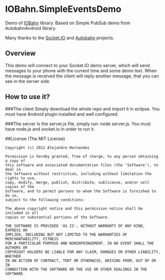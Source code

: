 IOBahn.SimpleEventsDemo
=======================

Demo of [IOBahn](https://github.com/magnux/IOBahn) library. Based on Simple PubSub demo from AutobahnAndroid library.

Many thanks to the [Socket.IO](http://socket.io/) and [Autobahn](http://autobahn.ws/) projects.

## Overview

This demo will connect to your Socket.IO demo server, which will send messages to your phone with the current time and some demo text.
When the message is received the client will reply another message, that you can see in the server side.

## How to use it?

###The client
Simply download the whole repo and import it in eclipse. You must have Android plugin installed and well configured.

###The server
Is the server.js file, simply run: node server.js. You must have node.js and socket.io in order to run it. 

##License
(The MIT License)
    
    Copyright (c) 2012 Alejandro Hernandez
    
    Permission is hereby granted, free of charge, to any person obtaining a copy of
    this software and associated documentation files (the 'Software'), to deal in
    the Software without restriction, including without limitation the rights to use,
    copy, modify, merge, publish, distribute, sublicense, and/or sell copies of the
    Software, and to permit persons to whom the Software is furnished to do so,
    subject to the following conditions:
    
    The above copyright notice and this permission notice shall be included in all
    copies or substantial portions of the Software.
    
    THE SOFTWARE IS PROVIDED 'AS IS', WITHOUT WARRANTY OF ANY KIND, EXPRESS OR
    IMPLIED, INCLUDING BUT NOT LIMITED TO THE WARRANTIES OF MERCHANTABILITY, FITNESS
    FOR A PARTICULAR PURPOSE AND NONINFRINGEMENT. IN NO EVENT SHALL THE AUTHORS OR
    COPYRIGHT HOLDERS BE LIABLE FOR ANY CLAIM, DAMAGES OR OTHER LIABILITY, WHETHER
    IN AN ACTION OF CONTRACT, TORT OR OTHERWISE, ARISING FROM, OUT OF OR IN
    CONNECTION WITH THE SOFTWARE OR THE USE OR OTHER DEALINGS IN THE SOFTWARE.
